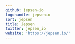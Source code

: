 ```yaml
---
github: jepsen-io
logohandle: jepsenio
sort: jepsen
title: Jepsen
twitter: jepsen_io
website: 'https://jepsen.io/'
---
```

